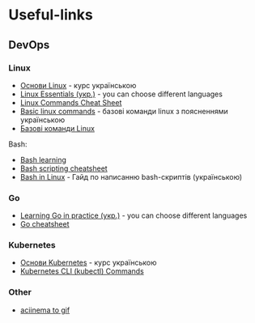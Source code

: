 # Useful-links

## DevOps

### Linux

- [Основи Linux](https://apps.prometheus.org.ua/learning/course/course-v1:LinuxFoundation+INTRO_LINUX101+2023_T1/home) - курс українською
- [Linux Essentials (укр.)](https://learning.lpi.org/uk/learning-materials/010-160/) - you can choose different languages
- [Linux Commands Cheat Sheet](https://www.geeksforgeeks.org/linux-commands-cheat-sheet/)
- [Basic linux commands](https://lohvynenko.com/uk/blog/basic-linux-commands.html) - базові команди linux з поясненнями українською
- [Базові команди Linux](https://magefan.com/ua/blog/korysni-komandy-linux)

Bash:
- [Bash learning](https://learnxinyminutes.com/docs/bash/)
- [Bash scripting cheatsheet](https://devhints.io/bash)
- [Bash in Linux](https://acode.com.ua/bash-in-linux/) - Гайд по написанню bash-скриптів (українською)


### Go

- [Learning Go in practice (укр.)](https://go-tour-ua-translation.lm.r.appspot.com/welcome/1) - you can choose different languages
- [Go cheatsheet](https://devhints.io/go)

### Kubernetes

- [Основи Kubernetes](https://apps.prometheus.org.ua/learning/course/course-v1:LinuxFoundation+INTRO101+2023_T1/home) - курс українською
- [Kubernetes CLI (kubectl) Commands](https://www.coursera.org/collections/kubernetes-cheat-sheet?utm_source=ln&utm_medium=page_share&utm_content=cc&utm_campaign=top_button)


### Other

- [aciinema to gif](https://dstein64.github.io/gifcast/)
